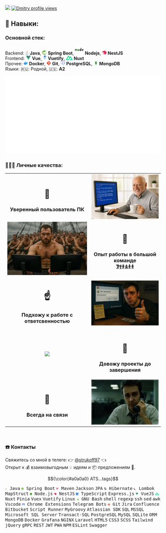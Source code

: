 ![](https://komarev.com/ghpvc/?username=strukovd&color=brightgreen)
[![Dmitry profile views](https://u8views.com/api/v1/github/profiles/68727449/views/day-week-month-total-count.svg)](https://u8views.com/github/strukovd)


## 🧠 Навыки:
### Основной стек:<br/>
Backend: <img height="14px" src="./assets/icons/java.svg"> **Java**, <img height="14px" src="./assets/icons/spring.svg"> **Spring Boot**, <img height="28px" src="./assets/icons/nodejs.svg"> **Nodejs**, <img height="14px" src="./assets/icons/nestjs.svg"> **NestJS**<br/>
Frontend: <img height="14px" src="./assets/icons/vue.svg"> **Vue**, <img height="14px" src="./assets/icons/vuetify.svg"> **Vuetify**, <img height="14px" src="./assets/icons/nuxt.svg"> **Nuxt**<br/>
Прочее: <img height="14px" src="./assets/icons/docker.svg"> **Docker**, <img height="14px" src="./assets/icons/git.svg"> **Git**, <img height="14px" src="./assets/icons/postgresql.svg"> **PostgreSQL**, <img height="14px" src="./assets/icons/mongo.svg"> **MongoDB**<br/>
Языки: 🇷🇺: Родной, 🇺🇸: **A2**

![](./assets/skills.svg)
<br/>



### 🕵🏻‍♀️ Личные качества:
<table>
  <tbody>
    <tr>
      <td align="center"><h1>🙌</h1><h3>Уверенный пользователь ПК</h3></td>
      <td><img src="./assets/harold-bsod.webp"></td>
    </tr>
    <tr align="center">
      <td><img src="./assets/galera.webp"></td>
      <td><h1>🤝</h1><h3>Опыт работы в большой команде<br/>𐦂𖨆𐀪𖠋𐀪𐀪</h3></td>
    </tr>
    <tr align="center">
      <td><h1>☝️</h1><h3>Подхожу к работе с ответсвенностью</h3></td>
      <td><img src="./assets/deadline_and_like.webp"></td>
    </tr>
    <tr align="center">
      <td><image src="./assets/docker-project-2.webp"></td>
      <td><h1>💪</h1><h3>Довожу проекты до завершения</h3></td>
    </tr>
    <tr align="center">
      <td><h1>🤙</h1><h3>Всегда на связи</h3></td>
      <td><img src="./assets/ed-norton.webp"></td>
    </tr>
  </tbody>
</table>

<br/>




<!--
### ⚒️ Чем занимался
- Делал расшиения для chrome 📦
- Telegram-ботов 🤖
- Плагины для Atlassian Jira 🌀
-->

### ☎️ Контакты
Свяжитесь со мной в телеге: 👉 [@strukoff97](https://t.me/strukoff97) 👈<br/>
Открыт к 💰 взаимовыгодным 💡 идеям и 📦 предложениям 🤝.<br/>


$${\color{#a0a0a0} ATS…tags}$$
<p>
  <kbd><img height="8" src="./assets/icons/java.svg"> Java</kbd>
  <kbd><img height="8" src="./assets/icons/springboot.svg"> Spring Boot</kbd>
  <kbd><img height="8" src="./assets/icons/maven.svg"> Maven</kbd>
  <kbd>Jackson</kbd>
  <kbd>JPA</kbd>
  <kbd><img height="8" src="./assets/icons/hibernate.svg"> Hibernate</kbd>
  <kbd><img height="8" src="./assets/icons/lombok.svg"> Lombok</kbd>
  <kbd>MapStruct</kbd>
  <kbd><img height="8" src="./assets/icons/node.svg"> Node.js</kbd>
  <kbd><img height="8" src="./assets/icons/nestjs.svg"> NestJS</kbd>
  <kbd><img height="8" src="./assets/icons/ts.svg"> TypeScript</kbd>
  <kbd>Express.js</kbd>
  <kbd><img height="8" src="./assets/icons/vue.svg"> VueJS</kbd>
  <kbd><img height="8" src="./assets/icons/nuxt.svg"> Nuxt</kbd> <kbd>Pinia</kbd> <kbd>Vuex</kbd> <kbd>Vuetify</kbd>
  <kbd>Linux</kbd>
  <kbd><img height="8" src="./assets/icons/bash.svg"> GNU Bash</kbd>
  <kbd>shell</kbd>
  <kbd>regexp</kbd>
  <kbd>ssh</kbd>
  <kbd>sed</kbd>
  <kbd>awk</kbd>
  <kbd>Vscode</kbd>
  <kbd><img height="8" src="./assets/icons/chrome.svg"> Chrome Extensions</kbd>
  <kbd>Telegram Bots</kbd>
  <kbd><img height="8" src="./assets/icons/git.svg"> Git</kbd>
  <kbd>Jira</kbd>
  <kbd>Confluence</kbd>
  <kbd>Bitbucket</kbd>
  <kbd>Script Runner</kbd>
  <kbd>MyGroovy</kbd>
  <kbd>Atlassian SDK</kbd>
  <kbd>SQL</kbd>
  <kbd>MSSQL</kbd>
  <kbd>Microsoft SQL Server</kbd>
  <kbd>Transact-SQL</kbd>
  <kbd>PostgreSQL</kbd>
  <kbd>MySQL</kbd>
  <kbd>SQLite</kbd>
  <kbd>ORM</kbd>
  <kbd>MongoDB</kbd>
  <kbd>Docker</kbd>
  <kbd>Grafana</kbd>
  <kbd>NGINX</kbd>
  <kbd>Laravel</kbd>
  <kbd>HTML5</kbd>
  <kbd>CSS3</kbd>
  <kbd>SCSS</kbd>
  <kbd>Tailwind</kbd>
  <kbd>jQuery</kbd>
  <kbd>gRPC</kbd>
  <kbd>REST</kbd>
  <kbd>JWT</kbd>
  <kbd>PWA</kbd>
  <kbd>NPM</kbd>
  <kbd>ESLint</kbd>
  <kbd>Swagger</kbd>
</p>
<br/>
















<!--
## То, что мне знакомо
image:
![](./assets/skills.svg)

## Интересные проекты

💊 🚬 ☝ 😵‍💫 ☠️
🦥🦦🐕‍🦺🦍🐸📅

## ![Linux](https://img.shields.io/badge/-Linux-gray?style=for-the-badge)






Apache Cordova
Apache Tomcat
ENV
Adobe Illustrator
Adobe Photoshop
Android
Android Studio
Angular
Apache Lucene
Apache Groovy
Apache Kafka
Apache NetBeans IDE
Apache Solr
Apache Tomcat
Atlassian
Awesome Lists
Babel
Bamboo
Bitbucket
Chai
Composer
CSS
SCSS
CSS Wizardry
CSS Modules
curl
Docker
EditorConfig
Electron
Express
Firebase
Fluentd
Flutter
Git
Go
Google Chrome
Gradle
GraphQL
GTK
Handlebars.js
Heroku
HTML
Ionic
iOS
JavaScript
Jest
Jenkins
JSON
Joomla
Kali Linux
Keystone
Kotlin
Kubernetes
Let's Encrypt
libuv
Linux
MariaDB
NestJS
Next.js
Node.js
Nuxt.js
OpenStreetMap
PHP
Postman
Prisma
Qt
RabbitMQ
React
Redux
Roblox
Rust
Selenium
Socket.io
Svelte
Swift
Telegram
TypeScript
Ubuntu
Vim
Visual Studio Code
Vite
Vuetify
Vue.js
Vulkan
WebAssembly
WebGL
Webpack
Wireshark


Опыт работы в большой команде:
https://www.google.com/search?q=web+%D1%80%D0%B0%D0%B7%D1%80%D0%B0%D0%B1%D0%BE%D1%82%D1%87%D0%B8%D0%BA+%D0%BC%D0%B5%D0%BC+%D0%B3%D0%B0%D0%BB%D0%B5%D1%80%D0%B0&sca_esv=0fbbe9a4f1f0cabc&udm=2&biw=1920&bih=1079&sxsrf=ADLYWII7Ye1l5vM4t4H5r5UNbE4lSY5ExQ%3A1734344800738&ei=YABgZ7XaLOWowPAPisniuQw&ved=0ahUKEwi1ipDuiayKAxVlFBAIHYqkOMcQ4dUDCBE&uact=5&oq=web+%D1%80%D0%B0%D0%B7%D1%80%D0%B0%D0%B1%D0%BE%D1%82%D1%87%D0%B8%D0%BA+%D0%BC%D0%B5%D0%BC+%D0%B3%D0%B0%D0%BB%D0%B5%D1%80%D0%B0&gs_lp=EgNpbWciLndlYiDRgNCw0LfRgNCw0LHQvtGC0YfQuNC6INC80LXQvCDQs9Cw0LvQtdGA0LBI4RtQ7QpYyhhwAXgAkAEAmAHkAaAB0AqqAQUwLjUuMrgBA8gBAPgBAZgCAKACAJgDAIgGAZIHAKAHuwI&sclient=img#vhid=cu_BUeeXg5TWvM&vssid=mosaic


Отзывчивость в любое время:
https://www.google.com/search?sca_esv=0fbbe9a4f1f0cabc&sxsrf=ADLYWIKg8YuDg3s2ie6EXIF0hVTEcYssaw:1734345777924&q=%D0%BD%D0%B5%D0%B2%D1%8B%D1%81%D0%BF%D0%B0%D0%B2%D1%88%D0%B8%D0%B9%D1%81%D1%8F+%D0%BC%D0%B5%D0%BC&udm=2&fbs=AEQNm0CGfDXdj13FQehaMZIk5cNv9t97gWtkell7b5y_NhMY5qJ_VyjYBIzoP0x4xSWWkZ2mMlp7mX8cOGlrmekpn_78Ss28pUdXSnUe-cJ7qJQ-hO2ZDV2MQkaQb-U5sqSiWrEJhj2EQMDu9B2-ecGkwxBegFhZ7TZaWxQVxX0Tmj4QK6Aue7dBNdqElL8g57rwtS7bAmyn1QKkGc8kFumjLcBJfczCjA&sa=X&ved=2ahUKEwjX6IrAjayKAxXhGBAIHVZ-GkkQtKgLegQIGxAB&biw=1920&bih=1079&dpr=1#vhid=FYkYCfLXEmDsNM&vssid=mosaic

https://www.google.com/search?q=%D0%B2%D1%80%D0%B5%D0%BC%D1%8F%20%D0%BC%D0%B5%D0%BC%20%D0%BC%D0%BD%D0%BE%D0%B3%D0%BE%20%D1%87%D0%B0%D1%81%D0%BE%D0%B2&hl=ru&tbs=rimg:CY-1Mdt-SftAYQg0sjeYD3WmsgIAwAIA2AIA4AIA&udm=2&sa=X&ved=0CBoQuIIBahcKEwig0J7kj6yKAxUAAAAAHQAAAAAQEQ&biw=1920&bih=1079&dpr=1#vhid=gu11BeVep7e0AM&vssid=mosaic


Мне можно доверять:
https://www.google.com/search?sca_esv=e6f3bf325e5684b2&sxsrf=ADLYWIL4TrTdkysx29FB6JOq0T67sHxKtA:1734371261485&q=%D0%9C%D0%BD%D0%B5+%D0%BC%D0%BE%D0%B6%D0%BD%D0%BE+%D0%B4%D0%BE%D0%B2%D0%B5%D1%80%D1%8F%D1%82%D1%8C&udm=2&fbs=AEQNm0DYkPM5Fs3DHyfgKEiHM2JLAuZdGhFch85A6jbN_3lqN5cxoCr6ijbJuh5HTvbPh0ZP-2HFvZayc2FFsss58MOBgkVXppE4b_R90VlanY52ZA_sCIPwlKEhFF8Z7WVR7hbNuCbUarxCCTVI18N9_6YmCa46ZNIjRAV8vi6JRN-CEyH5IWL9MgS_s9Orf3ext3oFXhwJuUs8qjgF42MlGDPAPSOL5Q&sa=X&ved=2ahUKEwiL_8u37KyKAxUmIhAIHfdUAO4QtKgLegQIFBAB&biw=1920&bih=881&dpr=1#vhid=0Hv56TeQyhLVEM&vssid=mosaic


я разбираюсь в технологиях
https://www.google.com/search?q=meme+bsod+fail&sca_esv=e6f3bf325e5684b2&udm=2&biw=1920&bih=881&sxsrf=ADLYWIJzkedEHqKlU8QfzYxYtRlZad-Jkg%3A1734370752637&ei=wGVgZ-3MJrq-wPAPl_C7wA8&ved=0ahUKEwjtrPrE6qyKAxU6HxAIHRf4DvgQ4dUDCBE&uact=5&oq=meme+bsod+fail&gs_lp=EgNpbWciDm1lbWUgYnNvZCBmYWlsSIcfULsLWK8dcAF4AJABAJgBeqABjwWqAQMwLja4AQPIAQD4AQGYAgCgAgCYAwCIBgGSBwCgB44C&sclient=img#imgrc=gvwmuORqZw0mIM&imgdii=8p4m5QtCAA3eNM

-->

